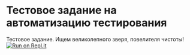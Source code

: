 # Тестовое задание на автоматизацию тестирования
Тестовое задание. Ищем великолепного зверя, повелителя чистоты!
[![Run on Repl.it](https://repl.it/badge/github/agafonovpsy/test_login)](https://repl.it/github/agafonovpsy/test_login)
